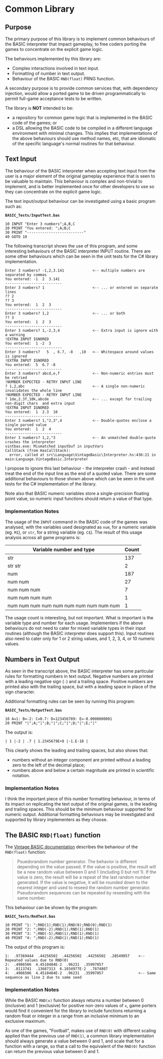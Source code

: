# Common Library

## Purpose

The primary purpose of this library is to implement common behaviours of the BASIC interpreter that impact gameplay, to
free coders porting the games to concentrate on the explicit game logic.

The behaviours implemented by this library are:

* Complex interactions involved in text input.
* Formatting of number in text output.
* Behaviour of the BASIC `RND(float)` PRNG function.

A secondary purpose is to provide common services that, with dependency injection, would allow a ported game to be
driven programmatically to permit full-game acceptance tests to be written.

The library is **NOT** intended to be:

* a repository for common game logic that is implemented in the BASIC code of the games; or
* a DSL allowing the BASIC code to be compiled in a different language environment with minimal changes. This implies
  that implementations of the above behaviours should use method names, etc, that are idiomatic of the specific
  language's normal routines for that behaviour.

## Text Input

The behaviour of the BASIC interpreter when accepting text input from the user is a major element of the original
gameplay experience that is seen to be valuable to maintain. This behaviour is complex and non-trivial to implement, and
is better implemented once for other developers to use so they can concentrate on the explicit game logic.

The text input/output behaviour can be investigated using a basic program such as:

**`BASIC_Tests/InputTest.bas`**

```basic
10 INPUT "Enter 3 numbers";A,B,C
20 PRINT "You entered: ";A;B;C
30 PRINT "--------------------------"
40 GOTO 10
```

The following transcript shows the use of this program, and some interesting behaviours of the BASIC interpreter INPUT
routine. There are some other behaviours which can be seen in the unit tests for the C# library implementation.

```dos
Enter 3 numbers? -1,2,3.141             <-- multiple numbers are separated by commas
You entered: -1  2  3.141
--------------------------
Enter 3 numbers? 1                      <-- ... or entered on separate lines
?? 2
?? 3
You entered:  1  2  3
--------------------------
Enter 3 numbers? 1,2                    <-- ... or both
?? 3
You entered:  1  2  3
--------------------------
Enter 3 numbers? 1,-2,3,4               <-- Extra input is ignore with a warning
!EXTRA INPUT IGNORED
You entered:  1 -2  3
--------------------------
Enter 3 numbers?   5  , 6.7, -8   ,10   <-- Whitespace around values is ignored
!EXTRA INPUT IGNORED
You entered:  5  6.7 -8
--------------------------
Enter 3 numbers? abcd,e,f               <-- Non-numeric entries must be retried
!NUMBER EXPECTED - RETRY INPUT LINE
? 1,2,abc                               <-- A single non-numeric invalidates the whole line
!NUMBER EXPECTED - RETRY INPUT LINE
? 1de,2.3f,10k,abcde                    <-- ... except for trailing non-digit chars  and extra input
!EXTRA INPUT IGNORED
You entered:  1  2.3  10
--------------------------
Enter 3 numbers? 1,"2,3",4              <-- Double-quotes enclose a single parsed value
You entered:  1  2  4
--------------------------
Enter 3 numbers? 1,2,"3                 <-- An unmatched double-quote crashes the interpreter
vintbas.exe: Mismatched inputbuf in inputVars
CallStack (from HasCallStack):
  error, called at src\Language\VintageBasic\Interpreter.hs:436:21 in main:Language.VintageBasic.Interpreter
```

I propose to ignore this last behaviour - the interpreter crash - and instead treat the end of the input line as the end
of a quoted value.  There are some additional behaviours to those shown above which can be seen in the unit tests for
the C# implementation of the library.

Note also that BASIC numeric variables store a single-precision floating point value, so numeric input functions should
return a value of that type.

### Implementation Notes

The usage of the `INPUT` command in the BASIC code of the games was analysed, with the variables used designated as
`num`, for a numeric variable (eg. `M1`), or `str`, for a string variable (eg. `C$`). The result of this usage analysis
across all game programs is:

Variable number and type|Count
---|---
str|137
str  str|2
num|187
num  num|27
num  num  num|7
num  num  num  num|1
num  num  num  num  num  num  num  num  num  num|1

The usage count is interesting, but not important. What is important is the variable type and number for each usage.
Implementers if the above behaviours do not need to cater for mixed variable types in their input routines (although the
BASIC interpreter does support this). Input routines also need to cater only for 1 or 2 string values, and 1, 2, 3, 4,
or 10 numeric values.

## Numbers in Text Output

As seen in the transcript above, the BASIC interpreter has some particular rules for formatting numbers in text output.
Negative numbers are printed with a leading negative sign (`-`) and a trailing space. Positive numbers are printed also
with the trailing space, but with a leading space in place of the sign character.

Additional formatting rules can be seen by running this program:

**`BASIC_Tests/OutputTest.bas`**

```basic
10 A=1: B=-2: C=0.7: D=123456789: E=-0.0000000001
20 PRINT "|";A;"|";B;"|";C;"|";D;"|";E;"|"
```

The output is:

```dos
| 1 |-2 | .7 | 1.2345679E+8 |-1.E-10 |
```

This clearly shows the leading and trailing spaces, but also shows that:

* numbers without an integer component are printed without a leading zero to the left of the decimal place;
* numbers above and below a certain magnitude are printed in scientific notation.

<!-- markdownlint-disable MD024 -->
### Implementation Notes
<!-- markdownlint-enable MD024 -->

I think the important piece of this number formatting behaviour, in terms of its impact on replicating the text output
of the original games, is the leading and trailing spaces. This should be the minimum behaviour supported for numeric
output. Additional formatting behaviours may be investigated and supported by library implementers as they choose.

## The BASIC `RND(float)` function

The [Vintage BASIC documentation](http://vintage-basic.net/downloads/Vintage_BASIC_Users_Guide.html) describes the
behaviour of the `RND(float)` function:

> Psuedorandom number generator. The behavior is different depending on the value passed. If the value is positive, the
> result will be a new random value between 0 and 1 (including 0 but not 1). If the value is zero, the result will be a
> repeat of the last random number generated. If the value is negative, it will be rounded down to the nearest integer
> and used to reseed the random number generator. Pseudorandom sequences can be repeated by reseeding with the same
> number.

This behaviour can be shown by the program:

**`BASIC_Tests/RndTest.bas`**

```basic
10 PRINT "1: ";RND(1);RND(1);RND(0);RND(0);RND(1)
20 PRINT "2: ";RND(-2);RND(1);RND(1);RND(1)
30 PRINT "3: ";RND(-5);RND(1);RND(1);RND(1)
40 PRINT "4: ";RND(-2);RND(1);RND(1);RND(1)
```

The output of this program is:

```dos
1:  .97369444  .44256502  .44256502  .44256502  .28549057    <-- Repeated values due to RND(0)
2:  .4986506  4.4510484E-2  .96231  .35997057
3:  .8113741  .13687313  6.1034977E-2  .7874807
4:  .4986506  4.4510484E-2  .96231  .35997057                <-- Same sequence as line 2 due to same seed
```

<!-- markdownlint-disable MD024 -->
### Implementation Notes
<!-- markdownlint-enable MD024 -->

While the BASIC `RND(x)` function always returns a number between 0 (inclusive) and 1 (exclusive) for positive non-zero
values of `x`, game porters would find it convenient for the library to include functions returning a random float or
integer in a range from an inclusive minimum to an exclusive maximum.

As one of the games, "Football", makes use of `RND(0)` with different scaling applied than the previous use of `RND(1)`,
a common library implementation should always generate a value between 0 and 1, and scale that for a function with a
range, so that a call to the equivalent of the `RND(0)` function can return the previous value between 0 and 1.
